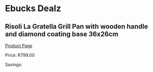 
# Ebucks Dealz
## Risoli La Gratella Grill Pan with wooden handle and diamond coating base 36x26cm
[Product Page](https://www.ebucks.com/web/shop/productSelected.do?prodId=1162566294&catId=704983235)

Price: R799.00

Savings: 


	